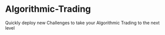 # Algorithmic-Trading
Quickly deploy new Challenges to take your Algorithmic Trading to the next level
